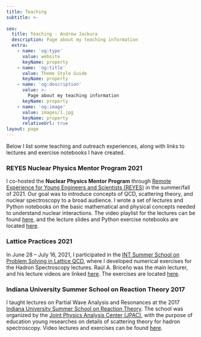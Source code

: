 ```yaml
---
title: Teaching
subtitle: >-
  
seo:
  title: Teaching - Andrew Jackura
  description: Page about my teaching information
  extra:
    - name: 'og:type'
      value: website
      keyName: property
    - name: 'og:title'
      value: Theme Style Guide
      keyName: property
    - name: 'og:description'
      value: >-
        Page about my teaching information
      keyName: property
    - name: 'og:image'
      value: images/1.jpg
      keyName: property
      relativeUrl: true
layout: page
---
```


Below I list some teaching and outreach experiences, along with links to lectures and exercise notebooks I have created.


### REYES Nuclear Physics Mentor Program 2021

I co-hosted the **Nuclear Physics Mentor Program** through [Remote Experience for Young Engineers and Scientists (REYES)](https://www.odu.edu/reyes) in the summer/fall of 2021.  Our goal was to introduce concepts of QCD, scattering theory, and nuclear spectroscopy to a broad audience. I wrote a set of lectures and Python notebooks on the basic mathematical and physical concepts needed to understand nuclear interactions. The video playlist for the lectures can be found [here](https://www.youtube.com/playlist?list=PLVs7RfracJBa1BpHAcw_MEoJP2zy57lNl), and the lecture slides and Python exercise notebooks are located [here](https://github.com/ajackura/NuclearPhysicsMentorProgram2021).



### Lattice Practices 2021

In June 28 – July 16, 2021, I participated in the [INT Summer School on Problem Solving in Lattice QCD](https://sites.google.com/uw.edu/lqcdschool2021), where I developed numerical exercises for the Hadron Spectroscopy lectures.  Raúl A. Briceño was the main lecturer, and his lecture videos are linked [here](https://www.youtube.com/playlist?list=PLDi14w7i5C3Bm3U1IQ4n596UZQhOpr1Cx). The exercises are located [here](https://github.com/ajackura/LatticeSummerSchool2021-ScatteringExercises).

### Indiana University Summer School on Reaction Theory 2017

I taught lectures on Partial Wave Analysis and Resonances at the 2017 [Indiana University Summer School on Reaction Theory](http://cgl.soic.indiana.edu/jpac/schools.html). The school was organized by the [Joint Physics Analysis Center (JPAC)](http://cgl.soic.indiana.edu/jpac/index.php), with the purpose of education young researches on details of scattering theory for hadron spectroscopy. Video lectures and exercises can be found [here](http://cgl.soic.indiana.edu/jpac/schools.html).

